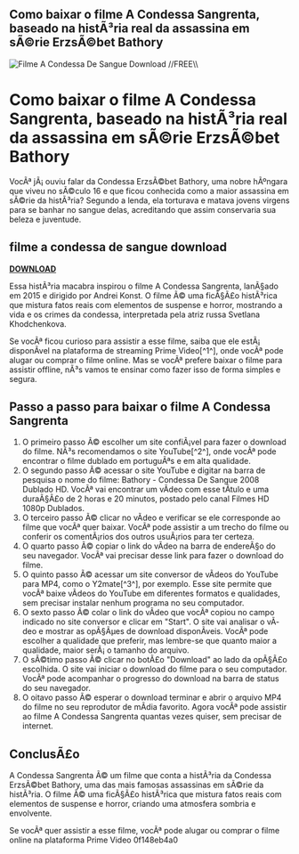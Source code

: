 ## Como baixar o filme A Condessa Sangrenta, baseado na histÃ³ria real da assassina em sÃ©rie ErzsÃ©bet Bathory

 
![Filme A Condessa De Sangue Download \/\/FREE\\\\](https://encrypted-tbn1.gstatic.com/images?q=tbn:ANd9GcRXuK-gLK3iJ85D-lN9Ni3VEOeuSUouLqcgXPJBNdeMjPNhjS8bahXUH58)

 
# Como baixar o filme A Condessa Sangrenta, baseado na histÃ³ria real da assassina em sÃ©rie ErzsÃ©bet Bathory
  
VocÃª jÃ¡ ouviu falar da Condessa ErzsÃ©bet Bathory, uma nobre hÃºngara que viveu no sÃ©culo 16 e que ficou conhecida como a maior assassina em sÃ©rie da histÃ³ria? Segundo a lenda, ela torturava e matava jovens virgens para se banhar no sangue delas, acreditando que assim conservaria sua beleza e juventude.
 
## filme a condessa de sangue download


[**DOWNLOAD**](https://www.google.com/url?q=https%3A%2F%2Fbltlly.com%2F2tKEd2&sa=D&sntz=1&usg=AOvVaw2jh_R-foCGKlplJbXRMfHT)

  
Essa histÃ³ria macabra inspirou o filme A Condessa Sangrenta, lanÃ§ado em 2015 e dirigido por Andrei Konst. O filme Ã© uma ficÃ§Ã£o histÃ³rica que mistura fatos reais com elementos de suspense e horror, mostrando a vida e os crimes da condessa, interpretada pela atriz russa Svetlana Khodchenkova.
  
Se vocÃª ficou curioso para assistir a esse filme, saiba que ele estÃ¡ disponÃ­vel na plataforma de streaming Prime Video[^1^], onde vocÃª pode alugar ou comprar o filme online. Mas se vocÃª prefere baixar o filme para assistir offline, nÃ³s vamos te ensinar como fazer isso de forma simples e segura.
  
## Passo a passo para baixar o filme A Condessa Sangrenta
  
1. O primeiro passo Ã© escolher um site confiÃ¡vel para fazer o download do filme. NÃ³s recomendamos o site YouTube[^2^], onde vocÃª pode encontrar o filme dublado em portuguÃªs e em alta qualidade.
2. O segundo passo Ã© acessar o site YouTube e digitar na barra de pesquisa o nome do filme: Bathory - Condessa De Sangue 2008 Dublado HD. VocÃª vai encontrar um vÃ­deo com esse tÃ­tulo e uma duraÃ§Ã£o de 2 horas e 20 minutos, postado pelo canal Filmes HD 1080p Dublados.
3. O terceiro passo Ã© clicar no vÃ­deo e verificar se ele corresponde ao filme que vocÃª quer baixar. VocÃª pode assistir a um trecho do filme ou conferir os comentÃ¡rios dos outros usuÃ¡rios para ter certeza.
4. O quarto passo Ã© copiar o link do vÃ­deo na barra de endereÃ§o do seu navegador. VocÃª vai precisar desse link para fazer o download do filme.
5. O quinto passo Ã© acessar um site conversor de vÃ­deos do YouTube para MP4, como o Y2mate[^3^], por exemplo. Esse site permite que vocÃª baixe vÃ­deos do YouTube em diferentes formatos e qualidades, sem precisar instalar nenhum programa no seu computador.
6. O sexto passo Ã© colar o link do vÃ­deo que vocÃª copiou no campo indicado no site conversor e clicar em "Start". O site vai analisar o vÃ­deo e mostrar as opÃ§Ãµes de download disponÃ­veis. VocÃª pode escolher a qualidade que preferir, mas lembre-se que quanto maior a qualidade, maior serÃ¡ o tamanho do arquivo.
7. O sÃ©timo passo Ã© clicar no botÃ£o "Download" ao lado da opÃ§Ã£o escolhida. O site vai iniciar o download do filme para o seu computador. VocÃª pode acompanhar o progresso do download na barra de status do seu navegador.
8. O oitavo passo Ã© esperar o download terminar e abrir o arquivo MP4 do filme no seu reprodutor de mÃ­dia favorito. Agora vocÃª pode assistir ao filme A Condessa Sangrenta quantas vezes quiser, sem precisar de internet.

## ConclusÃ£o
  
A Condessa Sangrenta Ã© um filme que conta a histÃ³ria da Condessa ErzsÃ©bet Bathory, uma das mais famosas assassinas em sÃ©rie da histÃ³ria. O filme Ã© uma ficÃ§Ã£o histÃ³rica que mistura fatos reais com elementos de suspense e horror, criando uma atmosfera sombria e envolvente.
  
Se vocÃª quer assistir a esse filme, vocÃª pode alugar ou comprar o filme online na plataforma Prime Video
 0f148eb4a0

